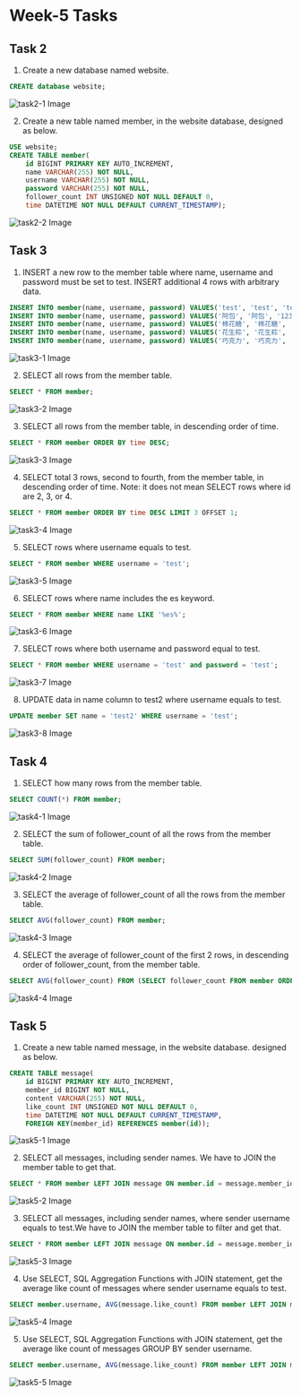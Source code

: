# Week-5 Tasks
## Task 2
1. Create a new database named website.
```sql
CREATE database website;
```
![task2-1 Image](./img/task2-1.jpg)

2. Create a new table named member, in the website database, designed as below.
```sql
USE website;
CREATE TABLE member(
    id BIGINT PRIMARY KEY AUTO_INCREMENT,
    name VARCHAR(255) NOT NULL,
    username VARCHAR(255) NOT NULL,
    password VARCHAR(255) NOT NULL,
    follower_count INT UNSIGNED NOT NULL DEFAULT 0,
    time DATETIME NOT NULL DEFAULT CURRENT_TIMESTAMP);
```
![task2-2 Image](./img/task2-2.jpg)

## Task 3
1. INSERT a new row to the member table where name, username and password must be set to test. INSERT additional 4 rows with arbitrary data.
```sql
INSERT INTO member(name, username, password) VALUES('test', 'test', 'test');
INSERT INTO member(name, username, password) VALUES('阿包', '阿包', '123');
INSERT INTO member(name, username, password) VALUES('棉花糖', '棉花糖', '456');
INSERT INTO member(name, username, password) VALUES('花生粽', '花生粽', '789');
INSERT INTO member(name, username, password) VALUES('巧克力', '巧克力', '777');
```
![task3-1 Image](./img/task3-1.jpg)

2. SELECT all rows from the member table.
```sql
SELECT * FROM member;
```
![task3-2 Image](./img/task3-2.jpg)

3. SELECT all rows from the member table, in descending order of time.
```sql
SELECT * FROM member ORDER BY time DESC;
```
![task3-3 Image](./img/task3-3.jpg)

4. SELECT total 3 rows, second to fourth, from the member table, in descending order of time. Note: it does not mean SELECT rows where id are 2, 3, or 4.
```sql
SELECT * FROM member ORDER BY time DESC LIMIT 3 OFFSET 1;
```
![task3-4 Image](./img/task3-4.jpg)

5. SELECT rows where username equals to test.
```sql
SELECT * FROM member WHERE username = 'test';
```
![task3-5 Image](./img/task3-5.jpg)

6. SELECT rows where name includes the es keyword.
```sql
SELECT * FROM member WHERE name LIKE '%es%';
```
![task3-6 Image](./img/task3-6.jpg)

7. SELECT rows where both username and password equal to test.
```sql
SELECT * FROM member WHERE username = 'test' and password = 'test';
```
![task3-7 Image](./img/task3-7.jpg)

8. UPDATE data in name column to test2 where username equals to test.
```sql
UPDATE member SET name = 'test2' WHERE username = 'test';
```
![task3-8 Image](./img/task3-8.jpg)

## Task 4
1. SELECT how many rows from the member table.
```sql
SELECT COUNT(*) FROM member;
```
![task4-1 Image](./img/task4-1.jpg)

2. SELECT the sum of follower_count of all the rows from the member table.
```sql
SELECT SUM(follower_count) FROM member;
```
![task4-2 Image](./img/task4-2.jpg)

3. SELECT the average of follower_count of all the rows from the member table.
```sql
SELECT AVG(follower_count) FROM member;
```
![task4-3 Image](./img/task4-3.jpg)

4. SELECT the average of follower_count of the first 2 rows, in descending order of follower_count, from the member table.
```sql
SELECT AVG(follower_count) FROM (SELECT follower_count FROM member ORDER BY follower_count DESC LIMIT 2) AS subquery;
```
![task4-4 Image](./img/task4-4.jpg)

## Task 5
1. Create a new table named message, in the website database. designed as below.
```sql
CREATE TABLE message(
    id BIGINT PRIMARY KEY AUTO_INCREMENT,
    member_id BIGINT NOT NULL,
    content VARCHAR(255) NOT NULL,
    like_count INT UNSIGNED NOT NULL DEFAULT 0,
    time DATETIME NOT NULL DEFAULT CURRENT_TIMESTAMP,
    FOREIGN KEY(member_id) REFERENCES member(id));
```
![task5-1 Image](./img/task5-1.jpg)

2. SELECT all messages, including sender names. We have to JOIN the member table to get that.
```sql
SELECT * FROM member LEFT JOIN message ON member.id = message.member_id;
```
![task5-2 Image](./img/task5-2.jpg)

3. SELECT all messages, including sender names, where sender username equals to test.We have to JOIN the member table to filter and get that.
```sql
SELECT * FROM member LEFT JOIN message ON member.id = message.member_id WHERE username = 'test';
```
![task5-3 Image](./img/task5-3.jpg)

4. Use SELECT, SQL Aggregation Functions with JOIN statement, get the average like count of messages where sender username equals to test.
```sql
SELECT member.username, AVG(message.like_count) FROM member LEFT JOIN message ON member.id = message.member_id WHERE member.username = 'test';
```
![task5-4 Image](./img/task5-4.jpg)

5. Use SELECT, SQL Aggregation Functions with JOIN statement, get the average like count of messages GROUP BY sender username.
```sql
SELECT member.username, AVG(message.like_count) FROM member LEFT JOIN message ON member.id = message.member_id GROUP BY member.username;
```
![task5-5 Image](./img/task5-5.jpg)